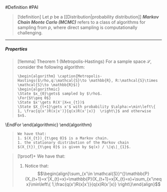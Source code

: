 #Definition #PAI 

> [!definition]
> Let $p$ be a [[Distribution|probability distribution]] ***Markov Chain Monte Carlo (MCMC)*** refers to a class of algorithms for sampling from $p$, where direct sampling is computationally challenging. 

---
##### Properties
> [!lemma] Theorem 1 (Metropolis-Hastings)
> For a sample space $\mathcal{S}$, consider the following algorithm:
> ```pseudo
> \begin{algorithm} \caption{Metropolis-Hastings($\rho,q:\mathcal{S}\to \mathbb{R}, R:\mathcal{S}\times \mathcal{S}\to \mathbb{R}$)}
> \begin{algorithmic}
> \State $x_{0}\gets$ sampled by $\rho$.
> \For{$t\geq 0$}
> \State $x'\gets R(X'|X=x_{t})$
> \State $X_{t+1}\gets x'$ with probability $\alpha:=\min\left\{  1, \frac{q(x')R(x|x')}{q(x)R(x'|x)}  \right\}$ and otherwise $x$.
\EndFor
\end{algorithmic}
\end{algorithm}
> ```
> We have that:
> 1. $(X_{t})_{t\geq 0}$ is a Markov chain.
> 1. the stationary distribution of the Markov chain $(X_{t})_{t\geq 0}$ is given by $q(x) / \|q\|_{1}$.  

> [!proof]+
> We have that:
> 1. Notice that: $$\begin{align}\sum_{x'\in \mathcal{S}}^{}\mathbb{P}(X_{t+1}=x'|X_{t}=x)=\mathbb{P}(X_{t+1}=x|X_{t}=x)+\sum_{x'\neq x}\min\left\{  1,\frac{q(x')R(x|x')}{q(x)R(x'|x)}  \right\}\end{align}$$